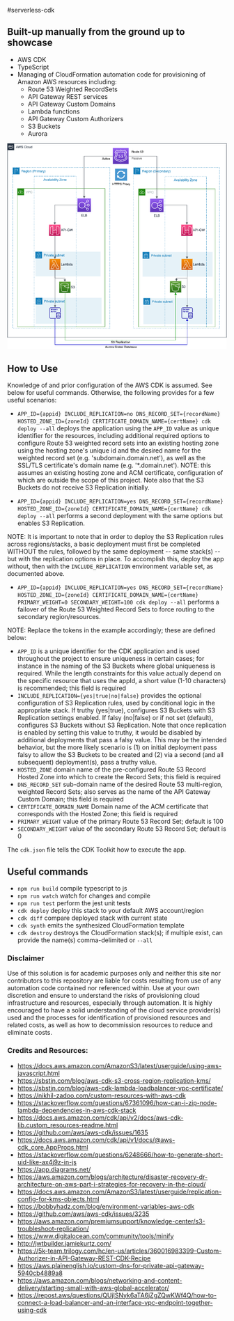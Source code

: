 #serverless-cdk
## Built-up manually from the ground up to showcase

- AWS CDK
- TypeScript
- Managing of CloudFormation automation code for provisioning of Amazon AWS resources including:
  - Route 53 Weighted RecordSets
  - API Gateway REST services
  - API Gateway Custom Domains
  - Lambda functions
  - API Gateway Custom Authorizers
  - S3 Buckets
  - Aurora 

![Architecture Diagram](architecture.png)

## How to Use
Knowledge of and prior configuration of the AWS CDK is assumed.  See below for useful commands.  Otherwise, the following provides for a few useful scenarios:

* `APP_ID={appid} INCLUDE_REPLICATION=no DNS_RECORD_SET={recordName} HOSTED_ZONE_ID={zoneId} CERTIFICATE_DOMAIN_NAME={certName} cdk deploy --all` deploys the application using the `APP_ID` value as unique identifier for the resources, including additional required options to configure Route 53 weighted record sets into an existing hosting zone using the hosting zone's unique id and the desired name for the weighted record set (e.g. 'subdomain.domain.net'), as well as the SSL/TLS certificate's domain name (e.g. '*.domain.net').  NOTE: this assumes an existing hosting zone and ACM certificate, configuration of which are outside the scope of this project.  Note also that the S3 Buckets do not receive S3 Replication initially.

* `APP_ID={appid} INCLUDE_REPLICATION=yes DNS_RECORD_SET={recordName} HOSTED_ZONE_ID={zoneId} CERTIFICATE_DOMAIN_NAME={certName} cdk deploy --all` performs a second deployment with the same options but enables S3 Replication.

NOTE: It is important to note that in order to deploy the S3 Replication rules across regions/stacks, a basic deployment must first be completed WITHOUT the rules, followed by the same deployment -- same stack(s) -- but with the replication options in place.  To accomplish this, deploy the app without, then with the `INCLUDE_REPLICATION` environment variable set, as documented above.

* `APP_ID={appid} INCLUDE_REPLICATION=yes DNS_RECORD_SET={recordName} HOSTED_ZONE_ID={zoneId} CERTIFICATE_DOMAIN_NAME={certName} PRIMARY_WEIGHT=0 SECONDARY_WEIGHT=100 cdk deploy --all` performs a failover of the Route 53 Weighted Record Sets to force routing to the secondary region/resources.

NOTE: Replace the tokens in the example accordingly; these are defined below:

- `APP_ID` is a unique identifier for the CDK application and is used throughout the project to ensure uniqueness in certain cases; for instance in the naming of the S3 Buckets where global uniqueness is required.  While the length constraints for this value actually depend on the specific resource that uses the appId, a short value (1-10 characters) is recommended; this field is required
- `INCLUDE_REPLICATION={yes|true|no|false}` provides the optional configuration of S3 Replication rules, used by conditional logic in the appropriate stack.  If truthy (yes|true), configures S3 Buckets with S3 Replication settings enabled.  If falsy (no|false) or if not set (default), configures S3 Buckets without S3 Replication.  Note that once replication is enabled by setting this value to truthy, it would be disabled by additional deployments that pass a falsy value.  This may be the intended behavior, but the more likely scenario is (1) on initial deployment pass falsy to allow the S3 Buckets to be created and (2) via a second (and all subsequent) deployment(s), pass a truthy value.
- `HOSTED_ZONE` domain name of the pre-configured Route 53 Record Hosted Zone into which to create the Record Sets; this field is required
- `DNS_RECORD_SET` sub-domain name of the desired Route 53 multi-region, weighted Record Sets; also serves as the name of the API Gateway Custom Domain; this field is required
- `CERTIFICATE_DOMAIN_NAME` Domain name of the ACM certificate that corresponds with the Hosted Zone; this field is required
- `PRIMARY_WEIGHT` value of the primary Route 53 Record Set; default is 100
- `SECONDARY_WEIGHT` value of the secondary Route 53 Record Set; default is 0

The `cdk.json` file tells the CDK Toolkit how to execute the app.

## Useful commands

* `npm run build`   compile typescript to js
* `npm run watch`   watch for changes and compile
* `npm run test`    perform the jest unit tests
* `cdk deploy`      deploy this stack to your default AWS account/region
* `cdk diff`        compare deployed stack with current state
* `cdk synth`       emits the synthesized CloudFormation template
* `cdk destroy`      destroys the CloudFormation stack(s); if multiple exist, can provide the name(s) comma-delimited or `--all`

### Disclaimer 
Use of this solution is for academic purposes only and neither this site nor contributors to this repository are liable for costs resulting from use of any automation code contained nor referenced within.  Use at your own discretion and ensure to understand the risks of provisioning cloud infrastructure and resources, especially through automation.  It is highly encouraged to have a solid understanding of the cloud service provider(s) used and the processes for identification of provisioned resources and related costs, as well as how to decommission resources to reduce and eliminate costs.

### Credits and Resources:
- https://docs.aws.amazon.com/AmazonS3/latest/userguide/using-aws-javascript.html
- https://sbstjn.com/blog/aws-cdk-s3-cross-region-replication-kms/
- https://sbstjn.com/blog/aws-cdk-lambda-loadbalancer-vpc-certificate/
- https://nikhil-zadoo.com/custom-resources-with-aws-cdk
- https://stackoverflow.com/questions/67361096/how-can-i-zip-node-lambda-dependencies-in-aws-cdk-stack
- https://docs.aws.amazon.com/cdk/api/v2/docs/aws-cdk-lib.custom_resources-readme.html
- https://github.com/aws/aws-cdk/issues/1635
- https://docs.aws.amazon.com/cdk/api/v1/docs/@aws-cdk_core.AppProps.html
- https://stackoverflow.com/questions/6248666/how-to-generate-short-uid-like-ax4j9z-in-js
- https://app.diagrams.net/
- https://aws.amazon.com/blogs/architecture/disaster-recovery-dr-architecture-on-aws-part-i-strategies-for-recovery-in-the-cloud/
- https://docs.aws.amazon.com/AmazonS3/latest/userguide/replication-config-for-kms-objects.html
- https://bobbyhadz.com/blog/environment-variables-aws-cdk
- https://github.com/aws/aws-cdk/issues/3235
- https://aws.amazon.com/premiumsupport/knowledge-center/s3-troubleshoot-replication/
- https://www.digitalocean.com/community/tools/minify
- http://jwtbuilder.jamiekurtz.com/
- https://5k-team.trilogy.com/hc/en-us/articles/360016983399-Custom-Authorizer-in-API-Gateway-REST-CDK-Recipe
- https://aws.plainenglish.io/custom-dns-for-private-api-gateway-5940cb4889a8
- https://aws.amazon.com/blogs/networking-and-content-delivery/starting-small-with-aws-global-accelerator/
- https://repost.aws/questions/QUjISNyk6aTA6jZgZQwKWf4Q/how-to-connect-a-load-balancer-and-an-interface-vpc-endpoint-together-using-cdk